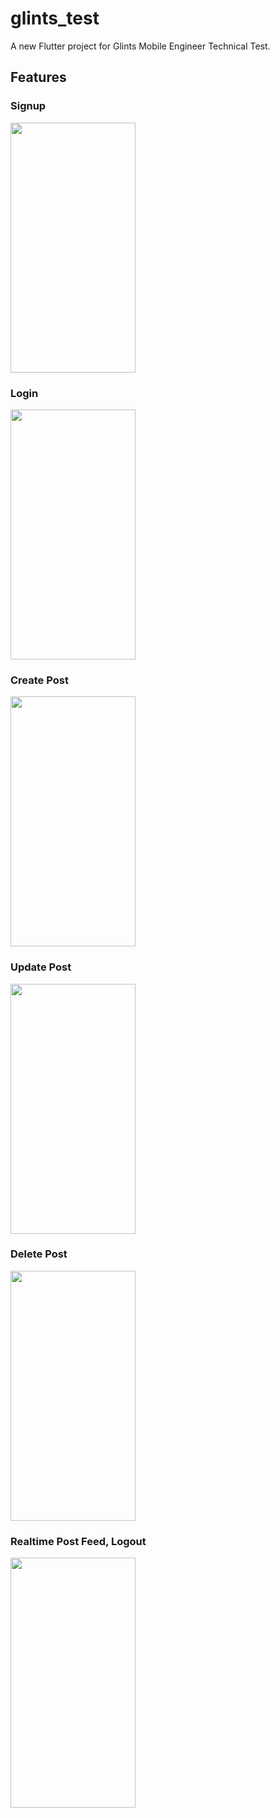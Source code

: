 # glints_test

A new Flutter project for Glints Mobile Engineer Technical Test.

## Features

### Signup
<img src="https://user-images.githubusercontent.com/20916180/147418131-4f05464a-9ebb-4e0c-b15f-7db8e3205cf0.png" width="200" height="400" />

### Login
<img src="https://user-images.githubusercontent.com/20916180/147418141-37a6f12a-ab28-4eb1-a80e-b50b9cae4a2a.png" width="200" height="400" />

### Create Post
<img src="https://user-images.githubusercontent.com/20916180/147418177-9719ec8f-757f-4bb9-bfe2-ac5bb5244388.png" width="200" height="400" />

### Update Post
<img src="https://user-images.githubusercontent.com/20916180/147418185-36dbe64c-f6b0-48b4-a32f-c4af1b0928cd.png" width="200" height="400" />

### Delete Post
<img src="https://user-images.githubusercontent.com/20916180/147418191-44806364-5fb8-4ef5-906d-ef8e65018941.png" width="200" height="400" />

### Realtime Post Feed, Logout
<img src="https://user-images.githubusercontent.com/20916180/147418170-1b29617c-3450-4787-ba19-fe40990e99eb.png" width="200" height="400" />


